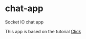 # chat-app
Socket IO chat app 

This app is based on the tutorial <a href="https://www.youtube.com/watch?v=-0j_9LqsOkQ&list=PLDlWc9AfQBfbyGwhSlxg16mQGpGnauCwq">Click</a> 
